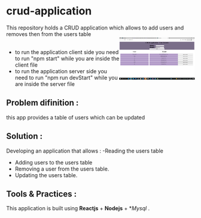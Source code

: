# crud-application
  This repository holds a CRUD application which allows to add users and removes then from the users table
</br><img align = "right" src = "https://github.com/linaza/crud-application/blob/main/pic12.jpg.png" width = 40% ></br>
- to run the application client side you need to run "npm start" while you are inside the client file
- to run the application server side you need to run "npm run devStart" while you are inside the server file

## Problem difinition :
 this app provides a table of users which can be updated 
## Solution :
Developing an application that allows :
-Reading the users table
- Adding users to the users table
- Removing a user from the users table.
- Updating the users table.

## Tools & Practices :
This application is built using **Reactjs** + **Nodejs** + **Mysql* . 

